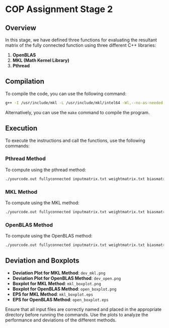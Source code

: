 # COP Assignment Stage 2

## Overview

In this stage, we have defined three functions for evaluating the resultant matrix of the fully connected function using three different C++ libraries:

1. **OpenBLAS**
2. **MKL (Math Kernel Library)**
3. **Pthread**

## Compilation

To compile the code, you can use the following command:

```sh
g++ -I /usr/include/mkl -L /usr/include/mkl/intel64 -Wl,--no-as-needed -lmkl_intel_lp64 -lmkl_sequential -lmkl_core -lm -ldl -fopenmp -I /usr/include/x86_64-linux-gnu/openblas-pthread/ -L /usr/include/x86_64-linux-gnu/ -lopenblas -lpthread -lgfortran -pthread openblas.cpp mkl.cpp main.cpp -o yourcode.out
```

Alternatively, you can use the `make` command to compile the program.

## Execution

To execute the instructions and call the functions, use the following commands:

### Pthread Method

To compute using the pthread method:

```sh
./yourcode.out fullyconnected inputmatrix.txt weightmatrix.txt biasmatrix.txt output.txt pthread
```

### MKL Method

To compute using the MKL method:

```sh
./yourcode.out fullyconnected inputmatrix.txt weightmatrix.txt biasmatrix.txt output.txt mkl
```

### OpenBLAS Method

To compute using the OpenBLAS method:

```sh
./yourcode.out fullyconnected inputmatrix.txt weightmatrix.txt biasmatrix.txt output.txt openblas
```

## Deviation and Boxplots

- **Deviation Plot for MKL Method**: `dev_mkl.png`
- **Deviation Plot for OpenBLAS Method**: `dev_open.png`
- **Boxplot for MKL Method**: `mkl_boxplot.png`
- **Boxplot for OpenBLAS Method**: `open_boxplot.png`
- **EPS for MKL Method**: `mkl_boxplot.eps`
- **EPS for OpenBLAS Method**: `open_boxplot.eps`

Ensure that all input files are correctly named and placed in the appropriate directory before running the commands. Use the plots to analyze the performance and deviations of the different methods.